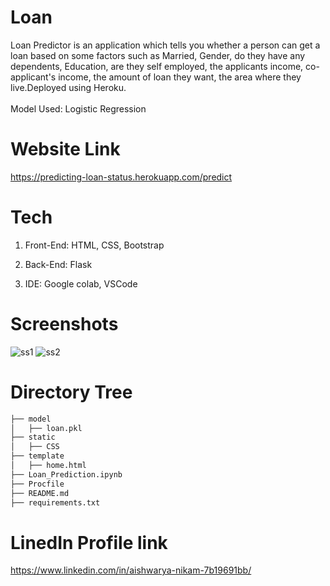 # Loan
Loan Predictor is an application which tells you whether a person can get a loan based on some factors such as Married, Gender, do they have any dependents, Education, are they self employed, the applicants income, co-applicant's income, the amount of loan they want, the area where they live.Deployed using Heroku. <br/><br/>
Model Used: Logistic Regression

# Website Link
https://predicting-loan-status.herokuapp.com/predict

# Tech
1. Front-End: HTML, CSS, Bootstrap

2. Back-End: Flask 
 
3. IDE: Google colab, VSCode 

# Screenshots
![ss1](https://user-images.githubusercontent.com/75825851/130810027-3b2ba386-6942-4d2f-bdb4-085b0932cbbd.PNG)
![ss2](https://user-images.githubusercontent.com/75825851/130810097-24c0ccf8-a66b-41a2-93d0-29e96379c8b4.PNG)

# Directory Tree
```bash
├── model
│   ├── loan.pkl
├── static 
│   ├── CSS
├── template
│   ├── home.html
├── Loan_Prediction.ipynb
├── Procfile
├── README.md
├── requirements.txt
```


# LinedIn Profile link
https://www.linkedin.com/in/aishwarya-nikam-7b19691bb/
